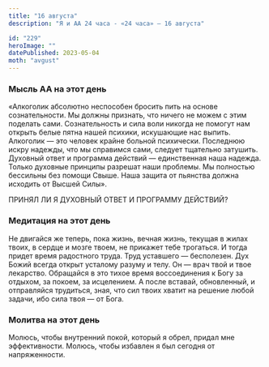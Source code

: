 ```yaml
---
title: "16 августа"
description: "Я и АА 24 часа - «24 часа» — 16 августа"

id: "229"
heroImage: ""
datePublished: 2023-05-04
moth: "avgust"
---
```


### Мысль АА на этот день

«Алкоголик абсолютно неспособен бросить пить на основе сознательности. Мы
должны признать, что ничего не можем с этим поделать сами. Сознательность и
сила воли никогда не помогут нам открыть белые пятна нашей психики, искушающие
нас выпить. Алкоголик — это человек крайне больной психически. Последнюю искру
надежды, что мы справимся сами, следует тщательно затушить. Духовный ответ и
программа действий — единственная наша надежда. Только духовные принципы
разрешат наши проблемы. Мы полностью бессильны без помощи Свыше. Наша защита
от пьянства должна исходить от Высшей Силы».

ПРИНЯЛ ЛИ Я ДУХОВНЫЙ ОТВЕТ И ПРОГРАММУ ДЕЙСТВИЙ?

### Медитация на этот день

Не двигайся же теперь, пока жизнь, вечная жизнь, текущая в жилах твоих, в
сердце и мозге твоем, не прикажет тебе трогаться. И тогда придет время
радостного труда. Труд уставшего — бесполезен. Дух Божий всегда открыт
усталому разуму и телу. Он — врач твой и твое лекарство. Обращайся в это тихое
время воссоединения к Богу за отдыхом, за покоем, за исцелением. А после
вставай, обновленный, и отправляйся трудиться, зная, что сил твоих хватит на
решение любой задачи, ибо сила твоя — от Бога.

### Молитва на этот день

Молюсь, чтобы внутренний покой, который я обрел, придал мне эффективности.
Молюсь, чтобы избавлен я был сегодня от напряженности.
